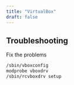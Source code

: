 ```yaml
---
title: "VirtualBox"
draft: false
---
```


## Troubleshooting

Fix the problems

```bash
/sbin/vboxconfig
modprobe vboxdrv
/sbin/rcvboxdrv setup
```
